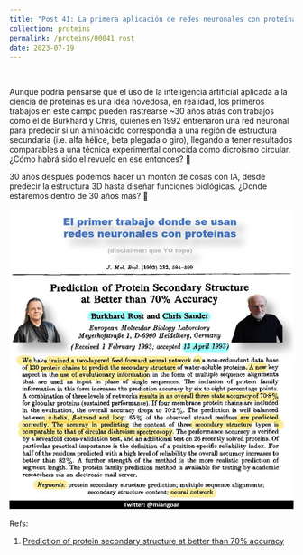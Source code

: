 ```yaml
---
title: "Post 41: La primera aplicación de redes neuronales con proteínas 📄"
collection: proteins
permalink: /proteins/00041_rost
date: 2023-07-19
---
```


&nbsp;

Aunque podría pensarse que el uso de la inteligencia artificial aplicada a la ciencia de proteínas es una idea novedosa, en realidad, los primeros trabajos en este campo pueden rastrearse ~30 años atrás con trabajos como el de Burkhard y Chris, quienes en 1992 entrenaron una red neuronal para predecir si un aminoácido correspondía a una región de estructura secundaria (i.e. alfa hélice, beta plegada o giro), llegando a tener resultados comparables a una técnica experimental conocida como dicroísmo circular. ¿Cómo habrá sido el revuelo en ese entonces? 🤔

30 años después podemos hacer un montón de cosas con IA, desde predecir la estructura 3D hasta diseñar funciones biológicas. ¿Donde estaremos dentro de 30 años mas? 🧐



![img](/images/proteins/00041_rost.jpg)


Refs:
1. [Prediction of protein secondary structure at better than 70% accuracy](https://pubmed.ncbi.nlm.nih.gov/8345525/)


